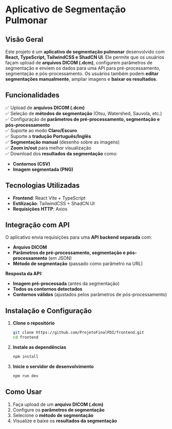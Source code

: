 # Aplicativo de Segmentação Pulmonar

## Visão Geral

Este projeto é um **aplicativo de segmentação pulmonar** desenvolvido com **React, TypeScript, TailwindCSS e ShadCN UI**. Ele permite que os usuários façam upload de **arquivos DICOM (.dcm)**, configurem parâmetros de segmentação e enviem os dados para uma API para pré-processamento, segmentação e pós-processamento. Os usuários também podem **editar segmentações manualmente**, ampliar imagens e **baixar os resultados**.

## Funcionalidades

✅ Upload de **arquivos DICOM (.dcm)**\
✅ Seleção de **métodos de segmentação** (Otsu, Watershed, Sauvola, etc.)\
✅ Configuração de **parâmetros de pré-processamento, segmentação e pós-processamento**\
✅ Suporte ao modo **Claro/Escuro**\
✅ Suporte a **tradução Português/Inglês**\
✅ **Segmentação manual** (desenho sobre as imagens)\
✅ **Zoom in/out** para melhor visualização\
✅ Download dos **resultados da segmentação** como:

- **Contornos (CSV)**
- **Imagem segmentada (PNG)**

## Tecnologias Utilizadas

- **Frontend**: React Vite + TypeScript
- **Estilização**: TailwindCSS + ShadCN UI
- **Requisições HTTP**: Axios

## Integração com API

O aplicativo envia requisições para uma **API backend separada** com:

- **Arquivo DICOM**
- **Parâmetros de pré-processamento, segmentação e pós-processamento** (em JSON)
- **Método de segmentação** (passado como parâmetro na URL)

**Resposta da API:**

- **Imagem pré-processada** (antes da segmentação)
- **Todos os contornos detectados**
- **Contornos válidos** (ajustados pelos parâmetros de pós-processamento)

## Instalação e Configuração

1. **Clone o repositório**

   ```bash
   git clone https://github.com/ProjetoFinalPDI/frontend.git
   cd frontend
   ```

2. **Instale as dependências**

   ```bash
   npm install
   ```

3. **Inicie o servidor de desenvolvimento**

   ```bash
   npm run dev
   ```

## Como Usar

1. Faça upload de um **arquivo DICOM (.dcm)**
2. Configure os **parâmetros de segmentação**
3. Selecione o **método de segmentação**
4. Visualize e baixe os **resultados da segmentação**
